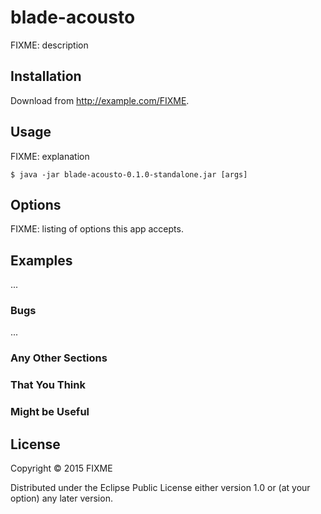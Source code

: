 # blade-acousto

FIXME: description

## Installation

Download from http://example.com/FIXME.

## Usage

FIXME: explanation

    $ java -jar blade-acousto-0.1.0-standalone.jar [args]

## Options

FIXME: listing of options this app accepts.

## Examples

...

### Bugs

...

### Any Other Sections
### That You Think
### Might be Useful

## License

Copyright © 2015 FIXME

Distributed under the Eclipse Public License either version 1.0 or (at
your option) any later version.
